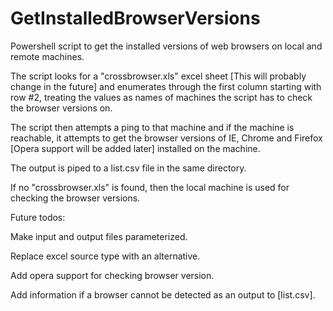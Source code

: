 GetInstalledBrowserVersions
===========================

Powershell script to get the installed versions of web browsers on local and remote machines.

The script looks for a "crossbrowser.xls" excel sheet [This will probably change in the future] and enumerates through the first column starting with row #2, treating the values as names of machines the script has to check the browser versions on.

The script then attempts a ping to that machine and if the machine is reachable, it attempts to get the browser versions of IE, Chrome and Firefox [Opera support will be added later] installed on the machine.

The output is piped to a list.csv file in the same directory.

If no "crossbrowser.xls" is found, then the local machine is used for checking the browser versions.

Future todos:

Make input and output files parameterized.

Replace excel source type with an alternative.

Add opera support for checking browser version.

Add information if a browser cannot be detected as an output to [list.csv].
